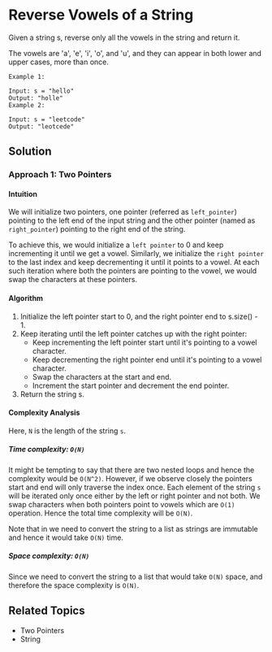 # Reverse Vowels of a String

Given a string s, reverse only all the vowels in the string and return it.

The vowels are 'a', 'e', 'i', 'o', and 'u', and they can appear in both lower and upper cases, more than once.

```plain
Example 1:

Input: s = "hello"
Output: "holle"
Example 2:

Input: s = "leetcode"
Output: "leotcede" 
```

## Solution

### Approach 1: Two Pointers

#### Intuition

We will initialize two pointers, one pointer (referred as `left_pointer`) pointing to the left end of the input string
and the
other pointer (named as `right_pointer`) pointing to the right end of the string.

To achieve this, we would initialize a `left pointer` to 0 and keep incrementing it until we get a vowel. Similarly, we
initialize the `right pointer` to the last index and keep decrementing it until it points to a vowel. At each such
iteration where both the pointers are pointing to the vowel, we would swap the characters at these pointers.

#### Algorithm

1. Initialize the left pointer start to 0, and the right pointer end to s.size() - 1.
2. Keep iterating until the left pointer catches up with the right pointer:
    - Keep incrementing the left pointer start until it's pointing to a vowel character.
    - Keep decrementing the right pointer end until it's pointing to a vowel character.
    - Swap the characters at the start and end.
    - Increment the start pointer and decrement the end pointer.
3. Return the string s.

#### Complexity Analysis

Here, `N` is the length of the string `s`.

##### Time complexity: `O(N)`

It might be tempting to say that there are two nested loops and hence the complexity would be `O(N^2)`. However, if we
observe closely the pointers start and end will only traverse the index once. Each element of the
string `s` will be iterated only once either by the left or right pointer and not both. We swap characters when both
pointers point to vowels which are `O(1)` operation. Hence the total time complexity will be `O(N)`.

Note that in we need to convert the string to a list as strings are immutable and hence it would take `O(N)` time.

##### Space complexity: `O(N)`

Since we need to convert the string to a list that would take `O(N)` space, and therefore the space complexity is `O(N)`.

## Related Topics

- Two Pointers
- String
